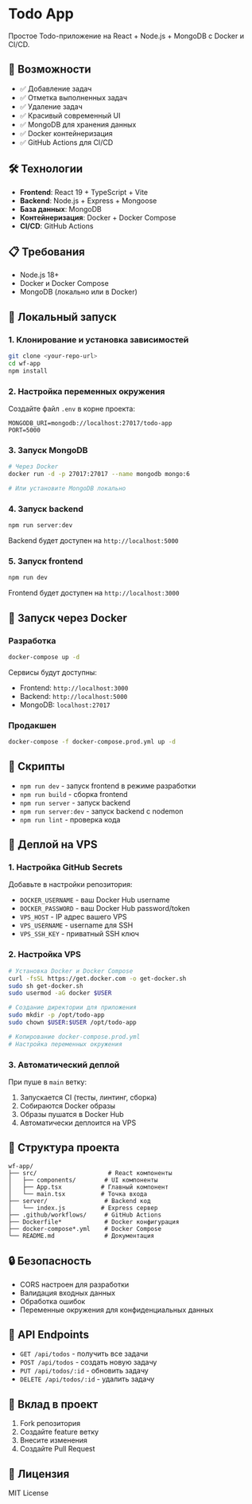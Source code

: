 # Todo App

Простое Todo-приложение на React + Node.js + MongoDB с Docker и CI/CD.

## 🚀 Возможности

- ✅ Добавление задач
- ✅ Отметка выполненных задач
- ✅ Удаление задач
- ✅ Красивый современный UI
- ✅ MongoDB для хранения данных
- ✅ Docker контейнеризация
- ✅ GitHub Actions для CI/CD

## 🛠 Технологии

- **Frontend**: React 19 + TypeScript + Vite
- **Backend**: Node.js + Express + Mongoose
- **База данных**: MongoDB
- **Контейнеризация**: Docker + Docker Compose
- **CI/CD**: GitHub Actions

## 📋 Требования

- Node.js 18+
- Docker и Docker Compose
- MongoDB (локально или в Docker)

## 🚀 Локальный запуск

### 1. Клонирование и установка зависимостей

```bash
git clone <your-repo-url>
cd wf-app
npm install
```

### 2. Настройка переменных окружения

Создайте файл `.env` в корне проекта:

```env
MONGODB_URI=mongodb://localhost:27017/todo-app
PORT=5000
```

### 3. Запуск MongoDB

```bash
# Через Docker
docker run -d -p 27017:27017 --name mongodb mongo:6

# Или установите MongoDB локально
```

### 4. Запуск backend

```bash
npm run server:dev
```

Backend будет доступен на `http://localhost:5000`

### 5. Запуск frontend

```bash
npm run dev
```

Frontend будет доступен на `http://localhost:3000`

## 🐳 Запуск через Docker

### Разработка

```bash
docker-compose up -d
```

Сервисы будут доступны:

- Frontend: `http://localhost:3000`
- Backend: `http://localhost:5000`
- MongoDB: `localhost:27017`

### Продакшен

```bash
docker-compose -f docker-compose.prod.yml up -d
```

## 🔧 Скрипты

- `npm run dev` - запуск frontend в режиме разработки
- `npm run build` - сборка frontend
- `npm run server` - запуск backend
- `npm run server:dev` - запуск backend с nodemon
- `npm run lint` - проверка кода

## 🚀 Деплой на VPS

### 1. Настройка GitHub Secrets

Добавьте в настройки репозитория:

- `DOCKER_USERNAME` - ваш Docker Hub username
- `DOCKER_PASSWORD` - ваш Docker Hub password/token
- `VPS_HOST` - IP адрес вашего VPS
- `VPS_USERNAME` - username для SSH
- `VPS_SSH_KEY` - приватный SSH ключ

### 2. Настройка VPS

```bash
# Установка Docker и Docker Compose
curl -fsSL https://get.docker.com -o get-docker.sh
sudo sh get-docker.sh
sudo usermod -aG docker $USER

# Создание директории для приложения
sudo mkdir -p /opt/todo-app
sudo chown $USER:$USER /opt/todo-app

# Копирование docker-compose.prod.yml
# Настройка переменных окружения
```

### 3. Автоматический деплой

При пуше в `main` ветку:

1. Запускается CI (тесты, линтинг, сборка)
2. Собираются Docker образы
3. Образы пушатся в Docker Hub
4. Автоматически деплоится на VPS

## 📁 Структура проекта

```
wf-app/
├── src/                    # React компоненты
│   ├── components/        # UI компоненты
│   ├── App.tsx           # Главный компонент
│   └── main.tsx          # Точка входа
├── server/                # Backend код
│   └── index.js          # Express сервер
├── .github/workflows/     # GitHub Actions
├── Dockerfile*            # Docker конфигурация
├── docker-compose*.yml    # Docker Compose
└── README.md              # Документация
```

## 🔒 Безопасность

- CORS настроен для разработки
- Валидация входных данных
- Обработка ошибок
- Переменные окружения для конфиденциальных данных

## 📝 API Endpoints

- `GET /api/todos` - получить все задачи
- `POST /api/todos` - создать новую задачу
- `PUT /api/todos/:id` - обновить задачу
- `DELETE /api/todos/:id` - удалить задачу

## 🤝 Вклад в проект

1. Fork репозитория
2. Создайте feature ветку
3. Внесите изменения
4. Создайте Pull Request

## 📄 Лицензия

MIT License
